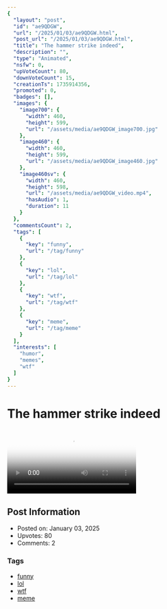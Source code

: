 ```yaml
---
{
  "layout": "post",
  "id": "ae9QDGW",
  "url": "/2025/01/03/ae9QDGW.html",
  "post_url": "/2025/01/03/ae9QDGW.html",
  "title": "The hammer strike indeed",
  "description": "",
  "type": "Animated",
  "nsfw": 0,
  "upVoteCount": 80,
  "downVoteCount": 15,
  "creationTs": 1735914356,
  "promoted": 0,
  "badges": [],
  "images": {
    "image700": {
      "width": 460,
      "height": 599,
      "url": "/assets/media/ae9QDGW_image700.jpg"
    },
    "image460": {
      "width": 460,
      "height": 599,
      "url": "/assets/media/ae9QDGW_image460.jpg"
    },
    "image460sv": {
      "width": 460,
      "height": 598,
      "url": "/assets/media/ae9QDGW_video.mp4",
      "hasAudio": 1,
      "duration": 11
    }
  },
  "commentsCount": 2,
  "tags": [
    {
      "key": "funny",
      "url": "/tag/funny"
    },
    {
      "key": "lol",
      "url": "/tag/lol"
    },
    {
      "key": "wtf",
      "url": "/tag/wtf"
    },
    {
      "key": "meme",
      "url": "/tag/meme"
    }
  ],
  "interests": [
    "humor",
    "memes",
    "wtf"
  ]
}
---
```


# The hammer strike indeed

<video controls playsinline loop poster="/assets/media/ae9QDGW_image460.jpg">
  <source src="/assets/media/ae9QDGW_video.mp4" type="video/mp4">
  Your browser does not support the video tag.
</video>

## Post Information

- Posted on: January 03, 2025
- Upvotes: 80
- Comments: 2

### Tags

- [funny](/tag/funny)
- [lol](/tag/lol)
- [wtf](/tag/wtf)
- [meme](/tag/meme)
